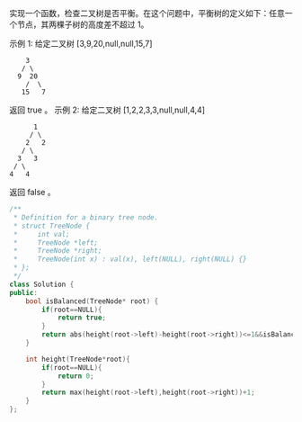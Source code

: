 实现一个函数，检查二叉树是否平衡。在这个问题中，平衡树的定义如下：任意一个节点，其两棵子树的高度差不超过 1。

示例 1:
给定二叉树 [3,9,20,null,null,15,7]

```
    3
   / \
  9  20
    /  \
   15   7
```

返回 true 。
示例 2:
给定二叉树 [1,2,2,3,3,null,null,4,4]

```
      1
     / \
    2   2
   / \
  3   3
 / \
4   4
```


返回 false 。

```cpp
/**
 * Definition for a binary tree node.
 * struct TreeNode {
 *     int val;
 *     TreeNode *left;
 *     TreeNode *right;
 *     TreeNode(int x) : val(x), left(NULL), right(NULL) {}
 * };
 */
class Solution {
public:
    bool isBalanced(TreeNode* root) {
        if(root==NULL){
            return true;
        }
        return abs(height(root->left)-height(root->right))<=1&&isBalanced(root->left)&&isBalanced(root->right);
    }

    int height(TreeNode*root){
        if(root==NULL){
            return 0;
        }
        return max(height(root->left),height(root->right))+1;
    }
};
```

